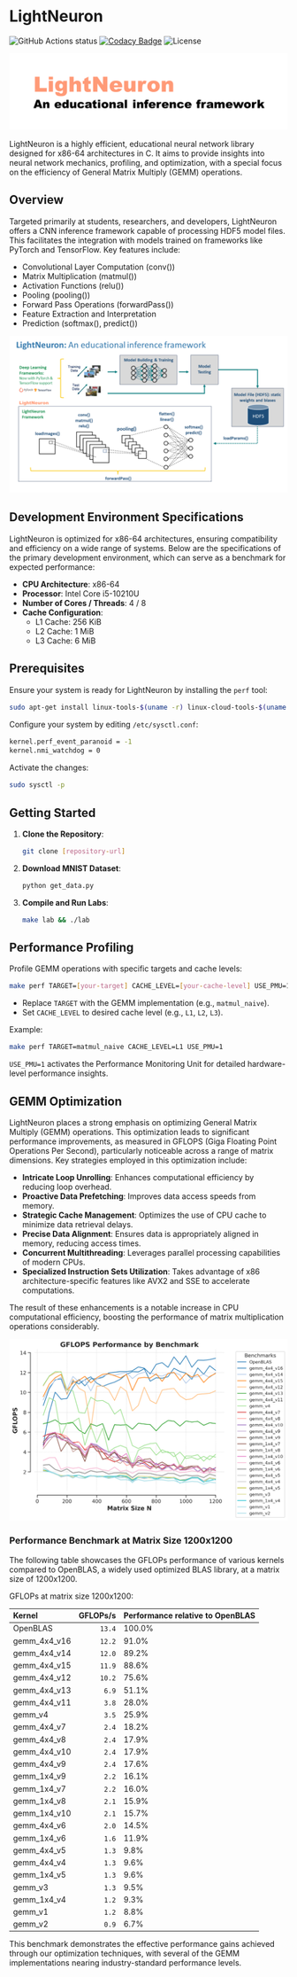 # LightNeuron 

![GitHub Actions status](https://github.com/jssonx/lightneuron/workflows/test/badge.svg)
[![Codacy Badge](https://app.codacy.com/project/badge/Grade/2938278352a24dba9edb07e2e1d0738a)](https://app.codacy.com/gh/jssonx/lightneuron/dashboard?utm_source=gh&utm_medium=referral&utm_content=&utm_campaign=Badge_grade)
![License](https://img.shields.io/badge/license-MIT-green)

![lightneuron](./img/lightneuron.png)

LightNeuron is a highly efficient, educational neural network library designed for x86-64 architectures in C. It aims to provide insights into neural network mechanics, profiling, and optimization, with a special focus on the efficiency of General Matrix Multiply (GEMM) operations.

## Overview
Targeted primarily at students, researchers, and developers, LightNeuron offers a CNN inference framework capable of processing HDF5 model files. This facilitates the integration with models trained on frameworks like PyTorch and TensorFlow. Key features include:

 - Convolutional Layer Computation (conv())
 - Matrix Multiplication (matmul())
 - Activation Functions (relu())
 - Pooling (pooling())
 - Forward Pass Operations (forwardPass())
 - Feature Extraction and Interpretation
 - Prediction (softmax(), predict())

![framework](./img/framework.png)

## Development Environment Specifications

LightNeuron is optimized for x86-64 architectures, ensuring compatibility and efficiency on a wide range of systems. Below are the specifications of the primary development environment, which can serve as a benchmark for expected performance:

- **CPU Architecture**: x86-64
- **Processor**: Intel Core i5-10210U
- **Number of Cores / Threads**: 4 / 8
- **Cache Configuration**:
  - L1 Cache: 256 KiB
  - L2 Cache: 1 MiB
  - L3 Cache: 6 MiB

## Prerequisites

Ensure your system is ready for LightNeuron by installing the `perf` tool:

```bash
sudo apt-get install linux-tools-$(uname -r) linux-cloud-tools-$(uname -r)
```

Configure your system by editing `/etc/sysctl.conf`:

```bash
kernel.perf_event_paranoid = -1
kernel.nmi_watchdog = 0
```

Activate the changes:

```bash
sudo sysctl -p
```

## Getting Started

1. **Clone the Repository**:
   ```bash
   git clone [repository-url]
   ```

2. **Download MNIST Dataset**:
   ```bash
   python get_data.py
   ```

3. **Compile and Run Labs**:
   ```bash
   make lab && ./lab
   ```

## Performance Profiling

Profile GEMM operations with specific targets and cache levels:

```bash
make perf TARGET=[your-target] CACHE_LEVEL=[your-cache-level] USE_PMU=1
```

- Replace `TARGET` with the GEMM implementation (e.g., `matmul_naive`).
- Set `CACHE_LEVEL` to desired cache level (e.g., `L1`, `L2`, `L3`).

Example:

```bash
make perf TARGET=matmul_naive CACHE_LEVEL=L1 USE_PMU=1
```

`USE_PMU=1` activates the Performance Monitoring Unit for detailed hardware-level performance insights.

## GEMM Optimization

LightNeuron places a strong emphasis on optimizing General Matrix Multiply (GEMM) operations. This optimization leads to significant performance improvements, as measured in GFLOPS (Giga Floating Point Operations Per Second), particularly noticeable across a range of matrix dimensions. Key strategies employed in this optimization include:

- **Intricate Loop Unrolling**: Enhances computational efficiency by reducing loop overhead.
- **Proactive Data Prefetching**: Improves data access speeds from memory.
- **Strategic Cache Management**: Optimizes the use of CPU cache to minimize data retrieval delays.
- **Precise Data Alignment**: Ensures data is appropriately aligned in memory, reducing access times.
- **Concurrent Multithreading**: Leverages parallel processing capabilities of modern CPUs.
- **Specialized Instruction Sets Utilization**: Takes advantage of x86 architecture-specific features like AVX2 and SSE to accelerate computations.

The result of these enhancements is a notable increase in CPU computational efficiency, boosting the performance of matrix multiplication operations considerably.

![gflops_performance](./img/gflops_performance.png)

### Performance Benchmark at Matrix Size 1200x1200

The following table showcases the GFLOPs performance of various kernels compared to OpenBLAS, a widely used optimized BLAS library, at a matrix size of 1200x1200.

GFLOPs at matrix size 1200x1200:
<!-- benchmark_results -->
| Kernel | GFLOPs/s | Performance relative to OpenBLAS |
|:-------|---------:|:-------------------------------|
| OpenBLAS | `13.4` | 100.0% |
| gemm_4x4_v16 | `12.2` | 91.0% |
| gemm_4x4_v14 | `12.0` | 89.2% |
| gemm_4x4_v15 | `11.9` | 88.6% |
| gemm_4x4_v12 | `10.2` | 75.6% |
| gemm_4x4_v13 | `6.9` | 51.1% |
| gemm_4x4_v11 | `3.8` | 28.0% |
| gemm_v4 | `3.5` | 25.9% |
| gemm_4x4_v7 | `2.4` | 18.2% |
| gemm_4x4_v8 | `2.4` | 17.9% |
| gemm_4x4_v10 | `2.4` | 17.9% |
| gemm_4x4_v9 | `2.4` | 17.6% |
| gemm_1x4_v9 | `2.2` | 16.1% |
| gemm_1x4_v7 | `2.2` | 16.0% |
| gemm_1x4_v8 | `2.1` | 15.9% |
| gemm_1x4_v10 | `2.1` | 15.7% |
| gemm_4x4_v6 | `2.0` | 14.5% |
| gemm_1x4_v6 | `1.6` | 11.9% |
| gemm_4x4_v5 | `1.3` | 9.8% |
| gemm_4x4_v4 | `1.3` | 9.6% |
| gemm_1x4_v5 | `1.3` | 9.6% |
| gemm_v3 | `1.3` | 9.5% |
| gemm_1x4_v4 | `1.2` | 9.3% |
| gemm_v1 | `1.2` | 8.8% |
| gemm_v2 | `0.9` | 6.7% |
<!-- benchmark_results -->

This benchmark demonstrates the effective performance gains achieved through our optimization techniques, with several of the GEMM implementations nearing industry-standard performance levels.
